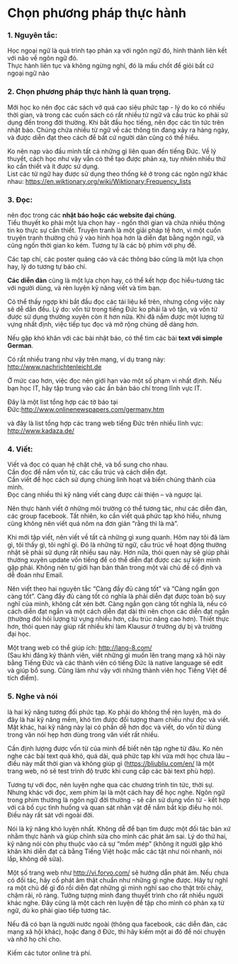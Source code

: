 # Chọn phương pháp thực hành
### 1. Nguyên tắc:
Học ngoại ngữ là quá trình tạo phản xạ với ngôn ngữ đó, hình thành liên kết với não về ngôn ngữ đó. <br>
 Thực hành liên tục và không ngừng nghỉ, đó là mấu chốt để giỏi bất cứ ngoại ngữ nào

### 2. Chọn phương pháp thực hành là quan trọng. <br>
Mới học ko nên đọc các sách vở quá cao siêu phức tạp - lý do ko có nhiều thời gian, và trong các cuốn sách có rất nhiều từ ngữ và cấu trúc ko phải sử dụng đến trong đời thường. Khi bắt đầu học tiếng, nên đọc các tin tức trên nhật báo. Chúng chứa nhiều từ ngữ về các thông tin đang xảy ra hàng ngày, và được diễn đạt theo cách để bất cứ người dân cũng có thể hiểu.

Ko nên nạp vào đầu mình tất cả những gì liên quan đến tiếng Đức. Về lý thuyết, cách học như vậy vẫn có thể tạo được phản xạ, tuy nhiên nhiều thứ ko cần thiết và ít được sử dụng. <br />
List các từ ngữ hay được sử dụng theo thống kê ở trong các ngôn ngữ khác nhau: https://en.wiktionary.org/wiki/Wiktionary:Frequency_lists

### 3. Đọc:
nên đọc trong các **nhật báo hoặc các website đại chúng**. <br>
Tiểu thuyết ko phải một lựa chọn hay - ngốn thời gian và chứa nhiều thông tin ko thực sự cần thiết. Truyện tranh là một giải pháp tệ hơn, vì một cuốn truyện tranh thường chú ý vào hình họa hơn là diễn đạt bằng ngôn ngữ, và cũng ngốn thời gian ko kém. Tương tự là các bộ phim với phụ đề.

Các tạp chí, các poster quảng cáo và các thông báo cũng là một lựa chọn hay, lý do tương tự báo chí.

**Các diễn đàn** cũng là một lựa chọn hay, có thể kết hợp đọc hiểu-tương tác với người dùng, và rèn luyện kỹ năng viết và tìm bạn.

Có thể thấy ngợp khi bắt đầu đọc các tài liệu kể trên, nhưng công việc này sẽ dễ dần đều. Lý do: vốn từ trong tiếng Đức ko phải là vô tận, và vốn từ được sử dụng thường xuyên còn ít hơn nữa. Khi đã nắm được một lượng từ vựng nhất định, việc tiếp tục đọc và mở rộng chúng dễ dàng hơn.

Nếu gặp khó khăn với các bài nhật báo, có thể tìm các bài **text với simple German**. <br>

Có rất nhiều trang như vậy trên mạng, ví dụ trang này: http://www.nachrichtenleicht.de

Ở mức cao hơn, việc đọc nên giới hạn vào một số phạm vi nhất định. Nếu bạn học IT, hãy tập trung vào các ấn bản báo chí trong lĩnh vực IT. <br>

Đây là một list tổng hợp các tờ báo tại Đức:http://www.onlinenewspapers.com/germany.htm

và đây là list tổng hợp các trang web tiếng Đức trên nhiều lĩnh vực: http://www.kadaza.de/

### 4. Viết:
Viết và đọc có quan hệ chặt chẽ, và bổ sung cho nhau. <br>
Cần đọc để nắm vốn từ, các cấu trúc và cách diễn đạt. <br>
Cần viết để học cách sử dụng chúng linh hoạt và biến chúng thành của mình. <br>
Đọc càng nhiều thì kỹ năng viết càng được cải thiện – và ngược lại.

Nên thực hành viết ở những môi trường có thể tương tác, như các diễn đàn, các group facebook. Tất nhiên, ko cần viết quá phức tạp khó hiểu, nhưng cũng không nên viết quá nôm na đơn giản “rằng thì là mà”.

Khi mới tập viết, nên viết về tất cả những gì xung quanh. Hôm nay tôi đã làm gì, tôi thấy gì, tôi nghĩ gì. Đó là những từ ngữ, cấu trúc về hoạt động thường nhật sẽ phải sử dụng rất nhiều sau này. Hơn nữa, thói quen này sẽ giúp phải thường xuyên update vốn tiếng để có thể diễn đạt được các sự kiện mình gặp phải. Không nên tự giới hạn bản thân trong một vài chủ đề cố định và dễ đoán như Email.

Nên viết theo hai nguyên tắc “Càng đầy đủ càng tốt” và “Càng ngắn gọn càng tốt”. Càng đầy đủ càng tốt có nghĩa là phải diễn đạt được toàn bộ suy nghĩ của mình, không cắt xén bớt. Càng ngắn gọn càng tốt nghĩa là, nếu có cách diễn đạt ngắn và một cách diễn đạt dài thì nên chọn các diễn đạt ngắn (thường đòi hỏi lượng từ vựng nhiều hơn, cấu trúc nâng cao hơn). Thiết thực hơn, thói quen này giúp rất nhiều khi làm Klausur ở trường dự bị và trường đại học.

Một trang web có thể giúp ích: http://lang-8.com/ <br>
(Sau khi đăng ký thành viên, viết những gì muốn lên trang mạng xã hội này bằng Tiếng Đức và các thành viên có tiếng Đức là native language sẽ edit và giúp bổ sung. Cũng làm như vậy với những thành viên học Tiếng Việt để tích điểm).

### 5. Nghe và nói 
là hai kỹ năng tương đối phức tạp. Ko phải do không thể rèn luyện, mà do đây là hai kỹ năng mềm, khó tìm được đối tượng tham chiếu như đọc và viết. Mặt khác, hai kỹ năng này lại có phần dễ hơn đọc và viết, do vốn từ dùng trong văn nói hẹp hơn dùng trong văn viết rất nhiều.

Cần định lượng được vốn từ của mình để biết nên tập nghe từ đâu. Ko nên nghe các bài text quá khó, quá dài, quá phức tạp khi vừa mới học chưa lâu – điều này mất thời gian và không giúp gì (https://bliubliu.com/en/ là một trang web, nó sẽ test trình độ trước khi cung cấp các bài text phù hợp).

Tương tự với đọc, nên luyện nghe qua các chương trình tin tức, thời sự. Nhưng khác với đọc, xem phim lại là một cách hay để học nghe. Ngôn ngữ trong phim thường là ngôn ngữ đời thường - sẽ cần sử dụng vốn từ - kết hợp với cả bố cục tình huống và quan sát nhân vật để nắm bắt kịp điều họ nói. Điều này rất sát với ngoài đời.

Nói là kỹ năng khó luyện nhất. Không dễ để bạn tìm được một đối tác bản xứ nhằm thực hành và giúp chỉnh sửa cho mình các phát âm sai. Lý do thứ hai, kỹ năng nói còn phụ thuộc vào cả sự “mồm mép” (không ít người gặp khó khăn khi diễn đạt cả bằng Tiếng Việt hoặc mắc các tật như nói nhanh, nói lắp, không dễ sửa).

Một số trang web như http://vi.forvo.com/ sẽ hướng dẫn phát âm. Nếu chưa có đối tác, hãy cố phát âm thật chuẩn như những gì nghe được. Hãy tự nghĩ ra một chủ đề gì đó rồi diễn đạt những gì mình nghĩ sao cho thật trôi chảy, chậm rãi, rõ ràng. Tưởng tượng mình đang thuyết trình cho rất nhiều người khác nghe. Đây cũng là một cách rèn luyện để tập cho mình có phản xạ từ ngữ, dù ko phải giao tiếp tương tác.

Nếu đã có bạn là người nước ngoài (thông qua facebook, các diễn đàn, các mạng xã hội khác), hoặc đang ở Đức, thì hãy kiếm một ai đó để nói chuyện và nhờ họ chỉ cho.

Kiếm các tutor online trả phí.


